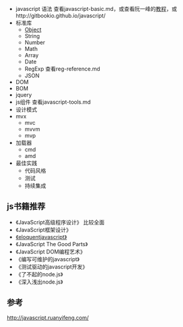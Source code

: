 * javascript 语法 查看javascript-basic.md，或查看阮一峰的[教程](javascript.ruanyifeng.com/grammar/basic.html)，或http://gitbookio.github.io/javascript/
* 标准库
	* [Object](./stdlib/object.md)
	* String
	* Number
	* Math
	* Array
	* Date
	* RegExp 查看reg-reference.md
	* JSON
* DOM
* BOM
* jquery
* js组件 查看javascript-tools.md
* 设计模式
* mvx
    * mvc
    * mvvm
    * mvp
* 加载器
    * cmd
    * amd
* 最佳实践
    * 代码风格
    * 测试
    * 持续集成

## js书籍推荐
* 《JavaScript高级程序设计》 比较全面
* 《JavaScript框架设计》
* [《eloquentjavascript》](http://eloquentjavascript.net)
* 《JavaScript The Good Parts》
* 《JavaScript DOM编程艺术》
* 《编写可维护的javascript》
* 《测试驱动的javascript开发》
* 《了不起的node.js》
* 《深入浅出node.js》
　
## 参考
http://javascript.ruanyifeng.com/
